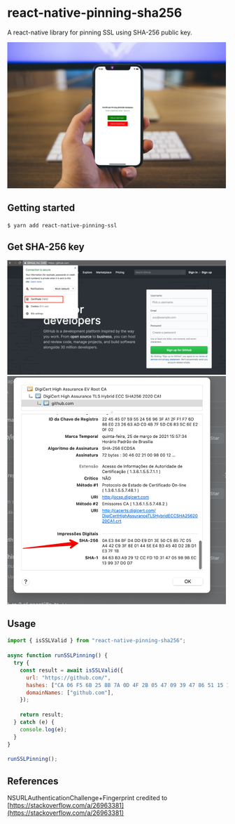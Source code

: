 # react-native-pinning-sha256

A react-native library for pinning SSL using SHA-256 public key.

<img src="https://raw.githubusercontent.com/movibe/react-native-pinning-sha256/main/images/mockup.jpg" width="500"/>

## Getting started

`$ yarn add react-native-pinning-ssl`

## Get SHA-256 key

<img src="https://raw.githubusercontent.com/movibe/react-native-pinning-sha256/main/images/getKey1.jpg" width="500"/>

<img src="https://raw.githubusercontent.com/movibe/react-native-pinning-sha256/main/images/getKey2.jpg" width="500"/>

## Usage

```javascript
import { isSSLValid } from "react-native-pinning-sha256";

async function runSSLPinning() {
  try {
    const result = await isSSLValid({
      url: "https://github.com/",
      hashes: ["CA 06 F5 6B 25 8B 7A 0D 4F 2B 05 47 09 39 47 86 51 15 19 84"],
      domainNames: ["github.com"],
    });

    return result;
  } catch (e) {
    console.log(e);
  }
}

runSSLPinning();
```

## References

NSURLAuthenticationChallenge+Fingerprint credited to [https://stackoverflow.com/a/26963381](https://stackoverflow.com/a/26963381)
